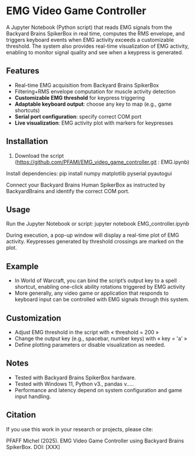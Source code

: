 # EMG Video Game Controller

A Jupyter Notebook (Python script) that reads EMG signals from the Backyard Brains SpikerBox in real time, computes the RMS envelope, and triggers keyboard events when EMG activity exceeds a customizable threshold. The system also provides real-time visualization of EMG activity, enabling to monitor signal quality and see when a keypress is generated.

## Features
- Real-time EMG acquisition from Backyard Brains SpikerBox  
- Filtering+RMS envelope computation for muscle activity detection  
- **Customizable EMG threshold** for keypress triggering  
- **Adaptable keyboard output**: choose any key to map (e.g., game shortcuts)  
- **Serial port configuration**: specify correct COM port  
- **Live visualization**: EMG activity plot with markers for keypresses  


## Installation

1. Download the script (https://github.com/PFAMI/EMG_video_game_controller.git : EMG.ipynb)

Install dependencies: pip install numpy matplotlib pyserial pyautogui

Connect your Backyard Brains Human SpikerBox as instructed by BackyardBrains and identify the correct COM port.

## Usage

Run the Jupyter Notebook or script: jupyter notebook EMG_controller.ipynb

During execution, a pop-up window will display a real-time plot of EMG activity. Keypresses generated by threshold crossings are marked on the plot.

## Example
* In World of Warcraft, you can bind the script’s output key to a spell shortcut, enabling one-click ability rotations triggered by EMG activity
* More generally, any video game or application that responds to keyboard input can be controlled with EMG signals through this system.

## Customization
- Adjust EMG threshold in the script with « threshold = 200 »
- Change the output key (e.g., spacebar, number keys) with « key = 'a' »
- Define plotting parameters or disable visualization as needed.

## Notes
- Tested with Backyard Brains SpikerBox hardware.
- Tested with Windows 11, Python v3., pandas v….. 
- Performance and latency depend on system configuration and game input handling.

## Citation

If you use this work in your research or projects, please cite:

PFAFF Michel (2025). EMG Video Game Controller using Backyard Brains SpikerBox. DOI: [XXX]